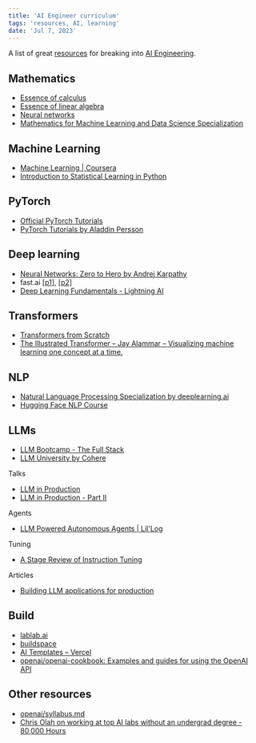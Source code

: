```yaml
---
title: 'AI Engineer curriculum'
tags: 'resources, AI, learning'
date: 'Jul 7, 2023'
---
```


A list of great [resources](https://news.ycombinator.com/item?id=36432598) for breaking into [AI Engineering](https://www.latent.space/p/ai-engineer).

## Mathematics

- [Essence of calculus](https://www.youtube.com/playlist?list=PLZHQObOWTQDMsr9K-rj53DwVRMYO3t5Yr)
- [Essence of linear algebra](https://www.youtube.com/playlist?list=PLZHQObOWTQDPD3MizzM2xVFitgF8hE_ab)
- [Neural networks](https://www.youtube.com/playlist?list=PLZHQObOWTQDNU6R1_67000Dx_ZCJB-3pi)
- [Mathematics for Machine Learning and Data Science Specialization](https://www.coursera.org/specializations/mathematics-for-machine-learning-and-data-science)

## Machine Learning

- [Machine Learning | Coursera](https://www.coursera.org/specializations/machine-learning-introduction)
- [Introduction to Statistical Learning in Python](https://hastie.su.domains/ISLP/ISLP_website.pdf)

## PyTorch

- [Official PyTorch Tutorials](https://pytorch.org/tutorials/)
- [PyTorch Tutorials by Aladdin Persson](https://www.youtube.com/playlist?list=PLhhyoLH6IjfxeoooqP9rhU3HJIAVAJ3Vz)

## Deep learning

- [Neural Networks: Zero to Hero by Andrej Karpathy](https://www.youtube.com/playlist?list=PLAqhIrjkxbuWI23v9cThsA9GvCAUhRvKZ)
- fast.ai [[p1]](https://course.fast.ai/), [[p2]](https://course.fast.ai/Lessons/part2.html)
- [Deep Learning Fundamentals - Lightning AI](https://lightning.ai/courses/deep-learning-fundamentals/)

## Transformers

- [Transformers from Scratch](https://e2eml.school/transformers.html)
- [The Illustrated Transformer – Jay Alammar – Visualizing machine learning one concept at a time.](https://jalammar.github.io/illustrated-transformer/)

## NLP

- [Natural Language Processing Specialization by deeplearning.ai](https://www.coursera.org/specializations/natural-language-processing)
- [Hugging Face NLP Course](https://huggingface.co/learn/nlp-course/chapter1/1)

## LLMs

- [LLM Bootcamp - The Full Stack](https://fullstackdeeplearning.com/llm-bootcamp/)
- [LLM University by Cohere](https://docs.cohere.com/docs/llmu)

Talks

- [LLM in Production](https://www.youtube.com/playlist?list=PL3vkEKxWd-us5YvvuvYkjP_QGlgUq3tpA)
- [LLM in Production - Part II](https://www.youtube.com/playlist?list=PL3vkEKxWd-uupBSWL-DbVJuCMqXO9Z3Z4)

Agents

- [LLM Powered Autonomous Agents | Lil'Log](https://lilianweng.github.io/posts/2023-06-23-agent/)

Tuning

- [A Stage Review of Instruction Tuning](https://yaofu.notion.site/June-2023-A-Stage-Review-of-Instruction-Tuning-f59dbfc36e2d4e12a33443bd6b2012c2)

Articles

- [Building LLM applications for production](https://huyenchip.com/2023/04/11/llm-engineering.html)

## Build

- [lablab.ai](https://lablab.ai/)
- [buildspace](https://buildspace.so/)
- [AI Templates – Vercel](https://vercel.com/templates/ai)
- [openai/openai-cookbook: Examples and guides for using the OpenAI API](https://github.com/openai/openai-cookbook)

## Other resources

- [openai/syllabus.md](https://github.com/iconix/openai/blob/master/syllabus.md)
- [Chris Olah on working at top AI labs without an undergrad degree - 80,000 Hours](https://80000hours.org/podcast/episodes/chris-olah-unconventional-career-path/)

